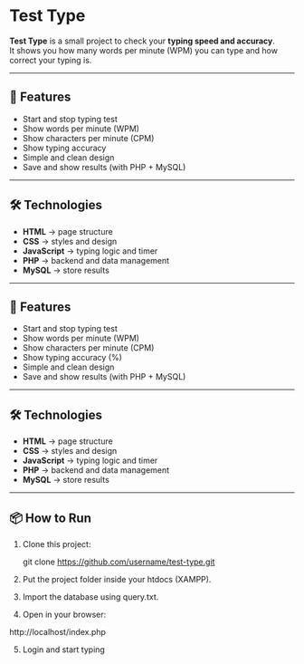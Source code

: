 # Test Type

**Test Type** is a small project to check your **typing speed and accuracy**.  
It shows you how many words per minute (WPM) you can type and how correct your typing is.  

---

## 🚀 Features
- Start and stop typing test  
- Show words per minute (WPM)  
- Show characters per minute (CPM)  
- Show typing accuracy 
- Simple and clean design  
- Save and show results (with PHP + MySQL)  

---

## 🛠️ Technologies
- **HTML** → page structure  
- **CSS** → styles and design  
- **JavaScript** → typing logic and timer  
- **PHP** → backend and data management  
- **MySQL** → store results  

---


## 🚀 Features
- Start and stop typing test  
- Show words per minute (WPM)  
- Show characters per minute (CPM)  
- Show typing accuracy (%)  
- Simple and clean design  
- Save and show results (with PHP + MySQL)  

---

## 🛠️ Technologies
- **HTML** → page structure  
- **CSS** → styles and design  
- **JavaScript** → typing logic and timer  
- **PHP** → backend and data management  
- **MySQL** → store results  

---

## 📦 How to Run
1. Clone this project:  

   git clone https://github.com/username/test-type.git

2. Put the project folder inside your htdocs (XAMPP).

3. Import the database using query.txt.

4. Open in your browser:

http://localhost/index.php


5. Login and start typing